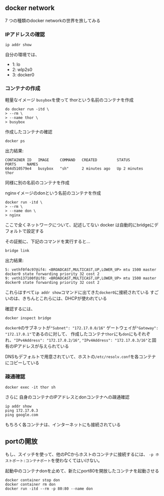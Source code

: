 ## docker network

7 つの種類のdocker networkの世界を旅してみる

### IPアドレスの確認

```
ip addr show
```
自分の環境では、
- 1: lo
- 2: wlp2s0
- 3: docker0

### コンテナの作成

軽量なイメージ `busybox`を使って thorという名前のコンテナを作成
```
do docker run -itd \
> --rm \
> --name thor \
> busybox
```
作成したコンテナの確認
```
docker ps
```
出力結果:
```
CONTAINER ID   IMAGE     COMMAND   CREATED         STATUS         PORTS     NAMES
664d510579e4   busybox   "sh"      2 minutes ago   Up 2 minutes             thor
```

同様に別の名前のコンテナを作成

nginxイメージのdonという名前のコンテナを作成
```
docker run -itd \
> --rm \
> --name don \
> nginx
```

ここで全くネットワークについて、記述してない
docker は自動的にbridgeにデフォルトで設定する

その証拠に、下記のコマンドを実行すると...
```
bridge link
```
出力結果:
```
5: vethf0f4c97@if4: <BROADCAST,MULTICAST,UP,LOWER_UP> mtu 1500 master docker0 state forwarding priority 32 cost 2 
9: veth137100f@if8: <BROADCAST,MULTICAST,UP,LOWER_UP> mtu 1500 master docker0 state forwarding priority 32 cost 2
```
これらはすべて`ip addr show`コマンドに出てきた`docker0`に接続されている
すごいのは、きちんとこれらには、DHCPが使われている

確認するには、
```
docker inspect bridge
```
`docker0`のサブネットが`"Subnet": "172.17.0.0/16"` ゲートウェイが`"Gateway": "172.17.0.1"`であるのに対して、
作成したコンテナ`thor`にも`don`にもそれぞれ、`"IPv4Address": "172.17.0.2/16"`, `"IPv4Address": "172.17.0.3/16"`と固有のIPアドレスが与えられている

DNSもデフォルトで用意されていて、ホストの`/etc/resolv.conf`を各コンテナにコピーしている

### 疎通確認
```
docker exec -it thor sh
```
さらに
自身のコンテナのIPアドレスとdonコンテナへの疎通確認
```
ip addr show
ping 172.17.0.3
ping google.com
```
もちろく各コンテナは、インターネットにも接続されている


## portの開放

もし、スイッチを使って、他のPCからホストのコンテナに接続するには、
`-p ホストポート:コンテナポート`を使わなくてはいけない。

起動中のコンテナdonを止めて、新たにport80を開放したコンテナを起動させる
```
docker container stop don
docker container rm don
docker run -itd --rm -p 80:80 --name don
```